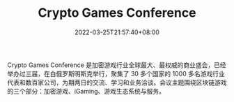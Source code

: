 ﻿---
weight: 
title: "Crypto Games Conference"
description: "Crypto Games Conference 是加密游戏行业全球最大、最权威的商业盛会，已经举办过三届，在白俄罗斯明斯克举行，聚集了 30 多个国家的 1000 多名游戏行业代表和数百家公司，为期两..."
date: 2022-03-25T21:57:40+08:00
lastmod: 2022-03-25T16:45:40+08:00
draft: false
authors: ["Metabd"]
featuredImage: "crypto-games-conference.jpg"
link: ""
tags: ["元宇宙社区","Crypto Games Conference"]
categories: ["navigation"]
navigation: ["元宇宙社区"]
lightgallery: true
toc: true
pinned: false
recommend: false
recommend1: false
---
Crypto Games Conference 是加密游戏行业全球最大、最权威的商业盛会，已经举办过三届，在白俄罗斯明斯克举行，聚集了 30 多个国家的 1000 多名游戏行业代表和数百家公司，为期两日的交流、学习和业务洽谈。会议主题围绕区块链游戏的三个部分：加密游戏、iGaming、游戏生态系统与服务。
